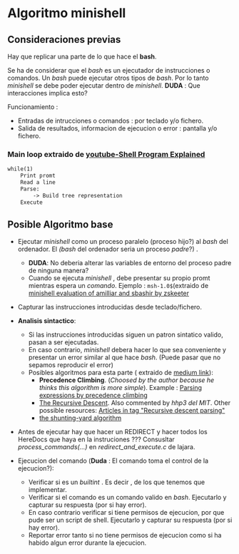 # Algoritmo minishell

## Consideraciones previas

Hay que replicar una parte de lo que hace el **bash**.

Se ha de considerar que el *bash* es un ejecutador de instrucciones o comandos.
Un *bash* puede ejecutar otros tipos de *bash*. Por lo tanto *minishell* se debe poder ejecutar dentro de *minishell*. **DUDA** : Que interacciones implica esto?

Funcionamiento :
- Entradas de intrucciones o comandos : por teclado y/o fichero.
- Salida de resultados, informacion de ejecucion o error : pantalla y/o fichero.


### Main loop extraido de [youtube-Shell Program Explained](https://www.youtube.com/watch?v=ubt-UjcQUYg)

```txt
while(1)
	Print promt
	Read a line
	Parse:
		-> Build tree representation
	Execute
```

## Posible Algoritmo base

- Ejecutar *minishell* como un proceso paralelo (proceso hijo?) al *bash* del ordenador. El *(bash* del ordenador seria un proceso *padre*?) .
	- **DUDA**: No deberia alterar las variables de entorno del proceso padre de ninguna manera?
	- Cuando se ejecuta *minishell* , debe presentar su propio promt mientras espera un *comando*. Ejemplo : `msh-1.0$`(extraido de [minishell evaluation of amilliar and sbashir by zskeeter](https://www.youtube.com/watch?v=DAkCD6CsEFI)
- Capturar las instrucciones introducidas desde teclado/fichero.
- **Analisis sintactico**: 
	- Si las instrucciones introducidas siguen un patron sintatico valido, pasan a ser ejecutadas.
	- En caso contrario, *minishell* debera hacer lo que sea conveniente y presentar un error similar al que hace *bash*. (Puede pasar que no sepamos reproducir el error)
	- Posibles algoritmos para esta parte ( extraido de [medium link](https://m4nnb3ll.medium.com/minishell-building-a-mini-bash-a-42-project-b55a10598218)):
		- **Precedence Climbing**. (*Choosed by the author because he thinks this algorithm is more simple*). Example : [Parsing expressions by precedence climbing](https://eli.thegreenplace.net/2012/08/02/parsing-expressions-by-precedence-climbing)
		- [The Recursive Descent](https://en.wikipedia.org/wiki/Recursive_descent_parser). Also commented by *hhp3 del MIT*. Other possible resources: [Articles in tag "Recursive descent parsing"](https://eli.thegreenplace.net/tag/recursive-descent-parsing)
		- [the shunting-yard algorithm](https://en.wikipedia.org/wiki/Shunting_yard_algorithm)

- Antes de ejecutar hay que hacer un REDIRECT y hacer todos los HereDocs que haya en la instruciones  ??? Consusltar  *process_commands(...)*  en *redirect_and_execute.c* de lajara.

- Ejecucion del comando (**Duda** : El comando toma el control de la ejecucion?):
	- Verificar si es un *builtint* . Es decir , de los que tenemos que implementar.
	- Verificar si el comando es un comando valido en *bash*. Ejecutarlo y capturar su respuesta (por si hay error).
	- En caso contrario verificar si tiene permisos de ejecucion, por que pude ser un script de shell. Ejecutarlo y capturar su respuesta (por si hay error).
	- Reportar error tanto si no tiene permisos de ejecucion como si ha habido algun error durante la ejecucion.
